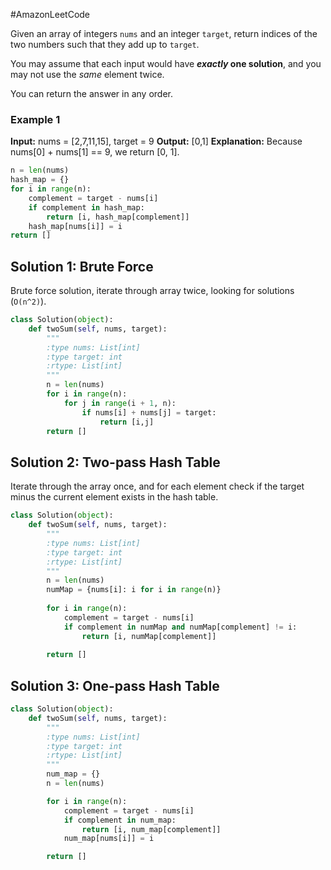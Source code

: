 #AmazonLeetCode

Given an array of integers `nums` and an integer `target`, return indices of the two numbers such that they add up to `target`.

You may assume that each input would have **_exactly_ one solution**, and you may not use the _same_ element twice.

You can return the answer in any order.

### Example 1

**Input:** nums = [2,7,11,15], target = 9
**Output:** [0,1]
**Explanation:** Because nums[0] + nums[1] == 9, we return [0, 1].

```python
n = len(nums)
hash_map = {}
for i in range(n):
	complement = target - nums[i]
	if complement in hash_map:
		return [i, hash_map[complement]]
	hash_map[nums[i]] = i
return []
```
## Solution 1: Brute Force

Brute force solution, iterate through array twice, looking for solutions (`O(n^2)`).

```python
class Solution(object):
	def twoSum(self, nums, target):
		"""
        :type nums: List[int]
        :type target: int
        :rtype: List[int]
        """
        n = len(nums)
        for i in range(n):
	        for j in range(i + 1, n):
		        if nums[i] + nums[j] = target:
			        return [i,j]
		return []
```

## Solution 2: Two-pass Hash Table

Iterate through the array once, and for each element check if the target minus the current element exists in the hash table.

```python
class Solution(object):
	def twoSum(self, nums, target):
		"""
        :type nums: List[int]
        :type target: int
        :rtype: List[int]
        """
        n = len(nums)
        numMap = {nums[i]: i for i in range(n)}
        
	    for i in range(n):
		    complement = target - nums[i]
		    if complement in numMap and numMap[complement] != i:
			    return [i, numMap[complement]]
		
		return []
```
## Solution 3: One-pass Hash Table

```python
class Solution(object):
	def twoSum(self, nums, target):
		"""
        :type nums: List[int]
        :type target: int
        :rtype: List[int]
        """
        num_map = {}
        n = len(nums)

		for i in range(n):
			complement = target - nums[i]
			if complement in num_map:
				return [i, num_map[complement]]
			num_map[nums[i]] = i

		return []
```
